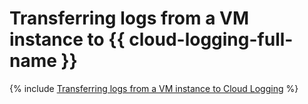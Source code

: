 # Transferring logs from a VM instance to {{ cloud-logging-full-name }}

{% include [Transferring logs from a VM instance to Cloud Logging](../../_tutorials/infrastructure-management/vm-fluent-bit-logging.md) %}
